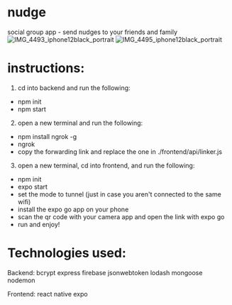 # nudge
social group app - send nudges to your friends and family
![IMG_4493_iphone12black_portrait](https://user-images.githubusercontent.com/3681651/140435585-a9adda0f-1217-44f5-a296-9f5285130a2a.png)
![IMG_4495_iphone12black_portrait](https://user-images.githubusercontent.com/3681651/140435590-a47224a5-377a-4971-99f7-a5b03931ceab.png)


# instructions:

1. cd into backend and run the following:
 - npm init
 - npm start

2. open a new terminal and run the following: 
 - npm install ngrok -g
 - ngrok
 - copy the forwarding link and replace the one in ./frontend/api/linker.js

3. open a new terminal, cd into frontend, and run the following:
 - npm init
 - expo start
 - set the mode to tunnel (just in case you aren't connected to the same wifi)
 - install the expo go app on your phone
 - scan the qr code with your camera app and open the link with expo go
 - run and enjoy!

# Technologies used: 

Backend:
 bcrypt
 express 
 firebase 
 jsonwebtoken 
 lodash 
 mongoose 
 nodemon
 
Frontend:
 react native
 expo
